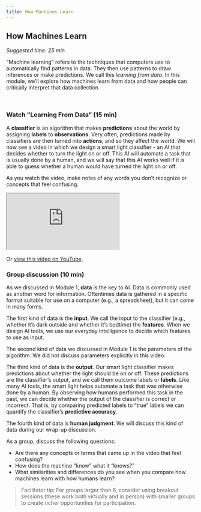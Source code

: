 ```yaml
---
title: How Machines Learn
---
```


## How Machines Learn
_Suggested time: 25 min_

“Machine learning” refers to the techniques that computers use to automatically find patterns in data.  They then use patterns to draw inferences or make predictions. We call this _learning from data_. In this module, we’ll explore how machines learn from data and how people can critically interpret that data collection.

<br>

### Watch "Learning From Data” (15 min)

A **classifier** is an algorithm that makes **predictions** about the world by assigning **labels** to **observations**. Very often, predictions made by classifiers are then turned into **actions**, and so they affect the world. We will now see a video in which we design a smart light classifier - an AI that decides whether to turn the light on or off.  This AI will automate a task that is usually done by a human, and we will say that this AI works well if it is able to guess whether a human would have turned the light on or off.  

As you watch the video, make notes of any words you don’t recognize or concepts that feel confusing.

<div class="embed-responsive embed-responsive-16by9">
  <iframe class="embed-responsive-item" src="https://www.youtube.com/embed/P_x1w8zOwSc" allowfullscreen></iframe>
</div>

Or [view this video on YouTube](http://bit.ly/WeareAI_LearningfromData).
<br>

### Group discussion (10 min)

As we discussed in Module 1, **data** is the key to AI.   Data is commonly used as another word for information. Oftentimes data is gathered in a specific format suitable for use on a computer (e.g., a spreadsheet),  but it can come in many forms.

The first kind of data is the **input**.  We call the input to the classifier (e.g., whether it’s dark outside and whether it’s bedtime) the **features**.  When we design AI tools, we use our everyday intelligence to decide which features to use as input.  

The second kind of data we discussed in Module 1 is the parameters of the algorithm.  We did not discuss parameters explicitly in this video.  

The third kind of data is the **output**.  Our smart light classifier makes predictions about whether the light should be on or off.  These predictions are the classifier’s output, and we call them outcome labels or **labels**. Like many AI tools, the smart light helps automate a task that was otherwise done by a human.  By observing how humans performed this task in the past, we can decide whether the output of the classifier is correct or incorrect.  That is, by comparing predicted labels to “true” labels we can quantify the classifier’s **predictive accuracy**.

The fourth kind of data is **human judgment**.  We will discuss this kind of data during our wrap-up discussion.

As a group, discuss the following questions:

* Are there any concepts or terms that came up in the video that feel confusing?
* How does the machine “know” what it “knows?”
* What similarities and differences do you see when you compare how machines learn with how humans learn? 

> Facilitator tip: For groups larger than 6, consider using breakout sessions (these work both virtually and in person) with smaller groups to create richer opportunities for participation.
